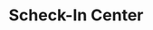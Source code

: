 ---
title: "Scheck-In Center"
url: /karlsruhe/scheck-in-center-rueppurrer-strasse/
shop: Supermarkt
---